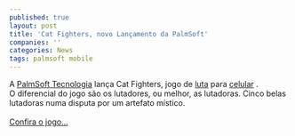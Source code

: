 ```yaml
---
published: true
layout: post
title: 'Cat Fighters, novo Lançamento da PalmSoft'
companies: ''
categories: News
tags: palmsoft mobile
---
```

A <a href="{{ site.baseurl }}/index.php?p=cl&amp;t=19&amp;idd=38">PalmSoft Tecnologia</a>
 lan&ccedil;a Cat Fighters, jogo de <a href="{{ site.baseurl }}/index.php?p=cl&amp;t=19&amp;idc=21">luta</a>
 para <a href="{{ site.baseurl }}/index.php?p=cl&amp;t=19&amp;idp=2">celular</a>
.<br />O diferencial do jogo s&atilde;o os lutadores, ou melhor, as lutadoras. Cinco belas lutadoras numa disputa por um artefato m&iacute;stico.<br /><br /><a href="{{ site.baseurl }}/index.php?p=c&amp;id=460">Confira o jogo...</a>

